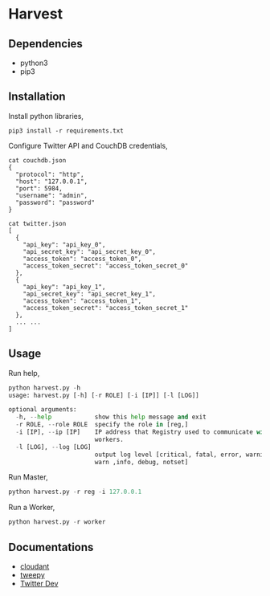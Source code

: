 [//]: <> (@author Team 42, Chengdu, China, Qifan Deng, 1077479)

# Harvest

## Dependencies
- python3
- pip3

## Installation
Install python libraries,
```
pip3 install -r requirements.txt
```
Configure Twitter API and CouchDB credentials,
```
cat couchdb.json 
{
  "protocol": "http",
  "host": "127.0.0.1",
  "port": 5984,
  "username": "admin",
  "password": "password"
}

cat twitter.json 
[
  {
    "api_key": "api_key_0",
    "api_secret_key": "api_secret_key_0",
    "access_token": "access_token_0",
    "access_token_secret": "access_token_secret_0"
  },
  {
    "api_key": "api_key_1",
    "api_secret_key": "api_secret_key_1",
    "access_token": "access_token_1",
    "access_token_secret": "access_token_secret_1"
  },
  ... ...
]

``` 
## Usage
Run help,
```python
python harvest.py -h
usage: harvest.py [-h] [-r ROLE] [-i [IP]] [-l [LOG]]

optional arguments:
  -h, --help            show this help message and exit
  -r ROLE, --role ROLE  specify the role in [reg,]
  -i [IP], --ip [IP]    IP address that Registry used to communicate with
                        workers.
  -l [LOG], --log [LOG]
                        output log level [critical, fatal, error, warning,
                        warn ,info, debug, notset]
```

Run Master,
```python
python harvest.py -r reg -i 127.0.0.1
```

Run a Worker,
```python
python harvest.py -r worker
```
## Documentations

- [cloudant](https://python-cloudant.readthedocs.io/en/latest/)
- [tweepy](http://docs.tweepy.org/en/v3.8.0/)
- [Twitter Dev](https://developer.twitter.com/en/docs)